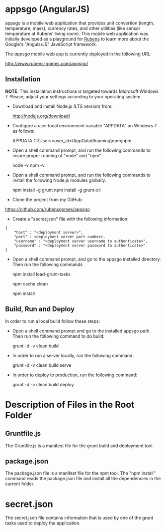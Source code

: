 # appsgo (AngularJS)

appsgo is a mobile web application that provides unit convertion (length, temperature, mass), currency rates, and other utilities (like sensor temperature at Rubens' living room).  This mobile web application was initially developed as a playground for [Rubens](http://www.rubens-gomes.com) to learn more about the Google's "AngularJS" JavaScript framework.

The *appsgo* mobile web app is currently deployed in the following URL:

http://www.rubens-gomes.com/appsgo/

## Installation

**NOTE**:  This installation instructions is targeted towards Microsoft Windows 7.  Please, adjust your settings according to your operating system.

- Download and install Node.js (LTS version) from:

    http://nodejs.org/download/

- Configure a user local environment variable "APPDATA" on Windows 7 as follows:

    APPDATA
    C:\Users\<user_id>\AppData\Roaming\npm;npm

- Open a shell command prompt, and run the following commands to insure proper running of "node" and "npm".

    node -v
    npm -v

- Open a shell command prompt, and run the following commands to install the following Node.js modules globally.

    npm install -g grunt
    npm install -g grunt-cli

- Clone the project from my GitHub:

https://github.com/rubensgomes/appsgo

- Create a "secret.json" file with the following information:
```
{
    "host" : "<deployment server>",
    "port" : <deployment server port number>,
    "username" : "<deployment server username to authenticate>",
    "password" : "<deployment server password to authenticate>"
}
```

- Open a shell command prompt, and go to the appsgo installed directory. Then run the following commands

    npm install load-grunt-tasks

    npm cache clean

    npm install


## Build, Run and Deploy

In order to run a local build follow these steps:

- Open a shell command prompt and go to the installed appsgo path. Then run the following command to do build:

    grunt -d -v clean build

- In order to run a server locally, run the following command:

    grunt -d -v clean build serve

- In order to deploy to production, run the following command:

    grunt -d -v clean build deploy

# Description of Files in the Root Folder

## Gruntfile.js

The Gruntfile.js is a manifest file for the grunt build and deployment tool.

## package.json

The package.json file is a manifest file for the npm tool.  The "npm install" command reads the package.json file and install all the dependencies in the current folder.

# secret.json

The secret.json file contains information that is used by one of the grunt tasks used to deploy the application.

